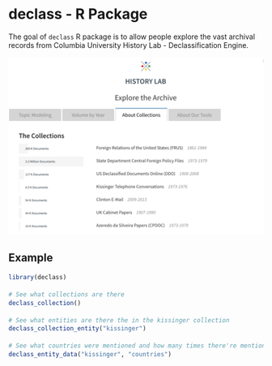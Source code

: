 
<!-- README.md is generated from README.Rmd. Please edit that file -->

# declass - R Package

The goal of `declass` R package is to allow people explore the vast
archival records from Columbia University History Lab - Declassification
Engine.

![Columbia History Lab Archives](./history_lab_archives.png)

## Example

``` r
library(declass)

# See what collections are there
declass_collection()

# See what entities are there the in the kissinger collection
declass_collection_entity("kissinger")

# See what countries were mentioned and how many times there're mentioned in the kissinger collection
declass_entity_data("kissinger", "countries")
```
